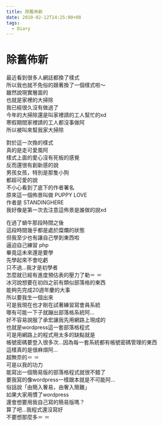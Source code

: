 ```yaml
---
title: 除舊佈新
date: 2010-02-12T14:25:00+08
tags:
  - Diary
---
```

# 除舊佈新

最近看到很多人網誌都換了樣式  
所以我也就不免俗的跟著換了一個樣式啦～  
雖然說現實層面的  
也就是家裡的大掃除  
我已經很久沒有做過了  
今年的大掃除還是叫家裡請的工人幫忙的xd  
寒假期間家裡請的工人都沒事做阿  
所以被叫來幫我家大掃除  
  
對於這一次換的樣式  
真的是走可愛風阿  
樣式上面的愛心沒有死板的感覺  
反而還很有創新感的說  
男孩女孩，特別是那隻小狗  
都超可愛的說  
不小心看到了底下的作者署名  
原來這一個佈景叫做 PUPPY LOVE  
作者是 STANDINGHERE  
我好像是第一次去注意這佈景是誰做的說xd  
  
在過了蝸牛那段時間之後  
這段時間幾乎都是處於糜爛的狀態  
但我至少也有讓自己學到東西啦  
逼迫自己練習 php  
畢竟這未來還是要學  
先學起來不會吃虧  
只不過…我才是初學者  
怎麼就已經有進度預估表的壓力了勒＝ ＝  
冰河說想要在初四之前有類似部落格的東西  
能夠先完成20週年慶的大事  
所以要我生一個出來  
可是我現在也才剛在試著練習寫會員系統  
哪有可能一下子就蹦出部落格系統阿…  
好不容易說服了承宏讓我先用網路上現成的  
也就是wordpress這一套部落格程式  
可是用網路上的程式用太多的缺點就是  
帳號密碼要登入很多次…因為每一套系統都有帳號密碼管理的東西  
這樣真的是很麻煩阿…  
超無奈的＝ ＝  
可是以我的功力  
能寫出一個簡易版的部落格程式就很不錯了  
要我寫的像wordpress一樣跟本就是不可能阿…  
俗話說「由簡入奢易，由奢入簡難」  
如果大家用慣了wordpress  
還會想要用我自己寫的簡易版嗎？  
算了吧…我程式還沒寫好  
不要想那麼多＝ ＝

